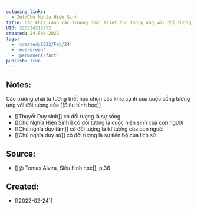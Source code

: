 ```yaml
---
outgoing_links:
  - Zet/Chủ Nghĩa Hiện Sinh
title: Các khía cạnh các trường phái triết học tương ứng với đối tượng của siêu hình học
UID: 220224212752
created: 24-Feb-2022
tags:
  - 'created/2022/Feb/24'
  - 'evergreen'
  - 'permanent/fact'
publish: True
---
```

## Notes:
Các trường phái tư tưởng triết học chọn các khía cạnh của cuộc sống tương ứng với đối tượng của [[Siêu hình học]]

- [[Thuyết Duy sinh]] có đối tượng là sự sống
- [[Chủ Nghĩa Hiện Sinh]] có đối tượng là cuộc hiện sinh của con người
- [[Chủ nghĩa duy tâm]] có đối tượng là tư tưởng của con người
- [[Chủ nghĩa duy sử]] có đối tượng là sự tiến bộ của lịch sử

## Source:
- [[@ Tomas Alvira, Siêu hình học]], p.36





## Created:
- [[2022-02-24]]

